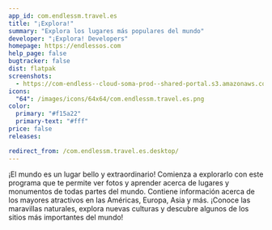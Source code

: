 ```yaml
---
app_id: com.endlessm.travel.es
title: "¡Explora!"
summary: "Explora los lugares más populares del mundo"
developer: "¡Explora! Developers"
homepage: https://endlessos.com
help_page: false
bugtracker: false
dist: flatpak
screenshots:
  - https://com-endless--cloud-soma-prod--shared-portal.s3.amazonaws.com/apps.306.screenshots.88cf354a-525c-4e32-8db3-6b5c3f58537d_20181023215368022.png
icons:
  "64": /images/icons/64x64/com.endlessm.travel.es.png
color:
  primary: "#f15a22"
  primary-text: "#fff"
price: false
releases:

redirect_from: /com.endlessm.travel.es.desktop/
---
```


<p>¡El mundo es un lugar bello y extraordinario! Comienza a explorarlo con este programa que te permite ver fotos y aprender acerca de lugares y monumentos de todas partes del mundo. Contiene información acerca de los mayores atractivos en las Américas, Europa, Asia y más. ¡Conoce las maravillas naturales, explora nuevas culturas y descubre algunos de los sitios más importantes del mundo!</p>
